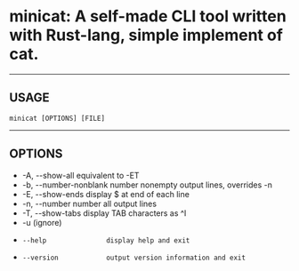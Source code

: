 # minicat: A self-made CLI tool written with Rust-lang, simple implement of cat.
---
## USAGE
	minicat [OPTIONS] [FILE]
---
## OPTIONS
+ -A, --show-all           equivalent to -ET
+ -b, --number-nonblank    number nonempty output lines, overrides -n
+ -E, --show-ends          display $ at end of each line
+ -n, --number             number all output lines
+ -T, --show-tabs          display TAB characters as ^I
+ -u                       (ignore)
+     --help               display help and exit
+     --version            output version information and exit
